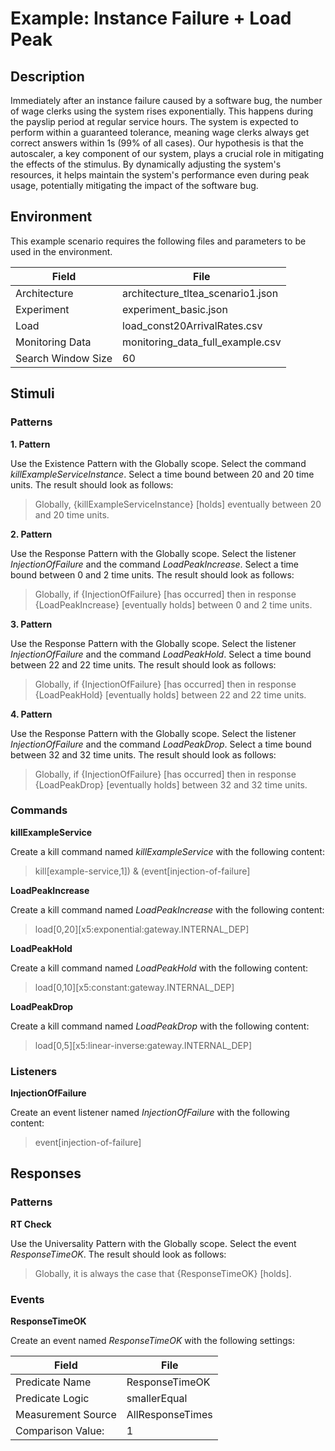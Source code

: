 # Example: Instance Failure + Load Peak

## Description

Immediately after an instance failure caused by a software bug, the number of wage clerks using the system rises
exponentially. This happens during the payslip period at regular service hours.
The system is expected to perform within a guaranteed tolerance, meaning wage clerks always get correct answers within
1s (99% of all cases).
Our hypothesis is that the autoscaler, a key component of our system, plays a crucial role in mitigating the effects of
the stimulus. By dynamically adjusting the system's resources, it helps maintain the system's performance even during
peak usage, potentially mitigating the impact of the software bug.

## Environment

This example scenario requires the following files and parameters to be used in the environment.

| Field              | File                              |
|--------------------|-----------------------------------|
| Architecture       | architecture_tltea_scenario1.json |
| Experiment         | experiment_basic.json             |
| Load               | load_const20ArrivalRates.csv      |
| Monitoring Data    | monitoring_data_full_example.csv  |
| Search Window Size | 60                                |

## Stimuli

### Patterns

**1. Pattern**

Use the Existence Pattern with the Globally scope. Select the command *killExampleServiceInstance*. Select a time bound
between 20 and 20 time units. The result should look as follows:

> Globally, {killExampleServiceInstance} [holds] eventually between 20 and 20 time units.

**2. Pattern**

Use the Response Pattern with the Globally scope. Select the listener *InjectionOfFailure* and the command
*LoadPeakIncrease*. Select a time bound between 0 and 2 time units. The result should look as follows:

> Globally, if {InjectionOfFailure} [has occurred] then in response {LoadPeakIncrease} [eventually holds] between 0 and
> 2 time units.

**3. Pattern**

Use the Response Pattern with the Globally scope. Select the listener *InjectionOfFailure* and the command
*LoadPeakHold*. Select a time bound between 22 and 22 time units. The result should look as follows:

> Globally, if {InjectionOfFailure} [has occurred] then in response {LoadPeakHold} [eventually holds] between 22 and 22
> time units.

**4. Pattern**

Use the Response Pattern with the Globally scope. Select the listener *InjectionOfFailure* and the command
*LoadPeakDrop*. Select a time bound between 32 and 32 time units. The result should look as follows:

> Globally, if {InjectionOfFailure} [has occurred] then in response {LoadPeakDrop} [eventually holds] between 32 and 32
> time units.

### Commands

**killExampleService**

Create a kill command named *killExampleService* with the following content:
> kill[example-service,1]) & (event[injection-of-failure]

**LoadPeakIncrease**

Create a kill command named *LoadPeakIncrease* with the following content:
> load[0,20][x5:exponential:gateway.INTERNAL_DEP]

**LoadPeakHold**

Create a kill command named *LoadPeakHold* with the following content:
> load[0,10][x5:constant:gateway.INTERNAL_DEP]

**LoadPeakDrop**

Create a kill command named *LoadPeakDrop* with the following content:
> load[0,5][x5:linear-inverse:gateway.INTERNAL_DEP]

### Listeners

**InjectionOfFailure**

Create an event listener named *InjectionOfFailure* with the following content:
> event[injection-of-failure]

## Responses

### Patterns

**RT Check**

Use the Universality Pattern with the Globally scope. Select the event *ResponseTimeOK*. The result should look as
follows:

> Globally, it is always the case that {ResponseTimeOK} [holds].

### Events

**ResponseTimeOK**

Create an event named *ResponseTimeOK* with the following settings:

| Field              | File             |
|--------------------|------------------|
| Predicate Name     | ResponseTimeOK   |
| Predicate Logic    | smallerEqual     |
| Measurement Source | AllResponseTimes |
| Comparison Value:  | 1                |

